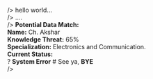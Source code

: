 /> hello world...  
/> ....  
/> **Potential Data Match:**  
**Name:** Ch. Akshar  
**Knowledge Threat:** 65%  
**Specialization:** Electronics and Communication.  
**Current Status:**  
? **System Error** # See ya, **BYE**  
/>
